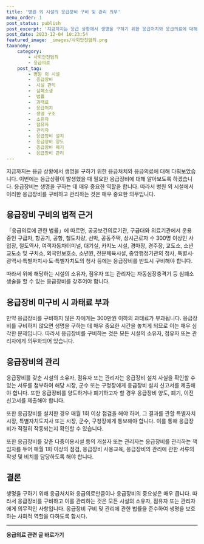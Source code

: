 ```yaml
---
title: '병원 외 시설의 응급장비 구비 및 관리 의무'
menu_order: 1
post_status: publish
post_excerpt: '지금까지는 응급 상황에서 생명을 구하기 위한 응급처치와 응급의료에 대해 다뤄보았습니다. 이번에는 응급상황이 발생했을 때 필요한 응급장비에 대해 알아보도록 하겠습니다. 응급장비는 생명을 구하는 데 매우 중요한 역할을 합니다. 따라서 병원 외 시설에서 이러한 응급장비를 구비하고 관리하는 것은 매우 중요한 의무입니다.'
post_date: 2023-12-04 10:23:54
featured_image: _images/사회안전범죄.png
taxonomy:
    category:
        - 사회안전범죄
        - 응급의료
    post_tag:
        - 병원 외 시설
        -  응급장비
        -  시설 관리
        -  심폐소생
        -  법률
        -  과태료
        -  응급처치
        -  생명 구조
        -  소유자
        -  점유자
        -  관리자
        -  응급장비 설치
        -  응급장비 양도
        -  응급장비 폐기
        -  응급장비 관리
---
```



지금까지는 응급 상황에서 생명을 구하기 위한 응급처치와 응급의료에 대해 다뤄보았습니다. 이번에는 응급상황이 발생했을 때 필요한 응급장비에 대해 알아보도록 하겠습니다. 응급장비는 생명을 구하는 데 매우 중요한 역할을 합니다. 따라서 병원 외 시설에서 이러한 응급장비를 구비하고 관리하는 것은 매우 중요한 의무입니다.

## 응급장비 구비의 법적 근거

「응급의료에 관한 법률」에 따르면, 공공보건의료기관, 구급대와 의료기관에서 운용 중인 구급차, 항공기, 공항, 철도차량, 선박, 공동주택, 상시근로자 수 300명 이상인 사업장, 철도역사, 여객자동차터미널, 대기실, 카지노 시설, 경마장, 경주장, 교도소, 소년교도소 및 구치소, 외국인보호소, 소년원, 전문체육시설, 중앙행정기관의 청사, 특별시·광역시·특별자치시·도·특별자치도의 청사 등에는 응급장비를 반드시 구비해야 합니다.

따라서 위에 해당하는 시설의 소유자, 점유자 또는 관리자는 자동심장충격기 등 심폐소생술을 할 수 있는 응급장비를 갖추어야 합니다.

## 응급장비 미구비 시 과태료 부과

만약 응급장비를 구비하지 않은 자에게는 300만원 이하의 과태료가 부과됩니다. 응급장비를 구비하지 않으면 생명을 구하는 데 매우 중요한 시간을 놓치게 되므로 이는 매우 심각한 문제입니다. 따라서 응급장비를 구비하는 것은 모든 시설의 소유자, 점유자 또는 관리자에게 의무화되어 있습니다.

## 응급장비의 관리

응급장비를 갖춘 시설의 소유자, 점유자 또는 관리자는 응급장비 설치 사실을 확인할 수 있는 서류를 첨부하여 해당 시장, 군수 또는 구청장에게 응급장비 설치 신고서를 제출해야 합니다. 또한 응급장비를 양도하거나 폐기하고자 할 경우 응급장비 양도, 폐기, 이전 신고서를 제출해야 합니다.

또한 응급장비를 설치한 경우 매월 1회 이상 점검을 해야 하며, 그 결과를 관할 특별자치시장, 특별자치도지사 또는 시장, 군수, 구청장에게 통보해야 합니다. 이를 통해 응급장비가 적절히 작동되는지 확인할 수 있습니다.

또한 응급장비를 갖춘 다중이용시설 등의 개설자 또는 관리자는 응급장비를 관리하는 책임자를 두어 매월 1회 이상의 점검, 응급장비 사용교육, 응급장비의 관리에 관한 서류의 작성 및 비치를 담당하도록 해야 합니다.

## 결론

생명을 구하기 위해 응급처치와 응급의료만큼이나 응급장비의 중요성은 매우 큽니다. 따라서 응급장비를 구비하고 이를 관리하는 것은 모든 시설의 소유자, 점유자 또는 관리자에게 의무적인 사항입니다. 응급장비 구비 및 관리에 관한 법률을 준수하여 생명을 보호하는 사회적 역할을 다하도록 합시다.
<!-- wp:separator -->
<hr class="wp-block-separator has-alpha-channel-opacity"/>
<!-- /wp:separator -->

<!-- wp:group {"backgroundColor":"base","layout":{"type":"constrained"}} -->
<div class="wp-block-group has-base-background-color has-background"><!-- wp:paragraph {"align":"center","fontSize":"medium"} -->
<p class="has-text-align-center has-large-font-size"><strong>응급의료 관련 글 바로가기</strong></p>
<!-- /wp:paragraph -->


<!-- wp:latest-posts
{"categories":[{"id":30822,"count":19,"description":"","link":"https://uknowlaw.com/category/%ec%9d%91%ea%b8%89%ec%9d%98%eb%a3%8c/","name":"응급의료","slug":"응급의료","taxonomy":"category","parent":0,"meta":[],"_links":{"self":[{"href":"https://uknowlaw.com/wp-json/wp/v2/categories/30822"}],"collection":[{"href":"https://uknowlaw.com/wp-json/wp/v2/categories"}],"about":[{"href":"https://uknowlaw.com/wp-json/wp/v2/taxonomies/category"}],"wp:post_type":[{"href":"https://uknowlaw.com/wp-json/wp/v2/posts?categories=30822"}],"curies":[{"name":"wp","href":"https://api.w.org/{rel}","templated":true}]}}],"postsToShow":100,"excerptLength":28,"postLayout":"grid","columns":2,"featuredImageAlign":"left","featuredImageSizeSlug":"large","fontSize":"small"} /--></div>
<!-- /wp:group -->
